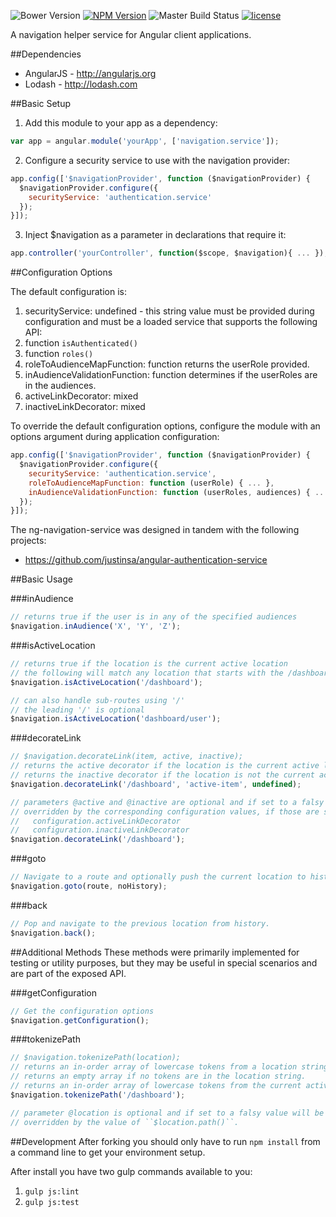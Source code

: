 ![Bower Version](https://img.shields.io/bower/v/ng-navigation-service.svg)
[![NPM Version](https://img.shields.io/npm/v/ng-navigation-service.svg)](https://www.npmjs.com/package/ng-navigation-service)
![Master Build Status](https://codeship.com/projects/016878e0-603a-0133-c6e2-5a99c145e314/status?branch=master)
[![license](https://img.shields.io/badge/license-MIT-brightgreen.svg?style=flat)](https://github.com/justinsa/angular-navigation-service/blob/master/LICENSE)

A navigation helper service for Angular client applications.

##Dependencies

* AngularJS - http://angularjs.org
* Lodash - http://lodash.com

##Basic Setup

1. Add this module to your app as a dependency:
```JAVASCRIPT
var app = angular.module('yourApp', ['navigation.service']);
```
2. Configure a security service to use with the navigation provider:
```JAVASCRIPT
app.config(['$navigationProvider', function ($navigationProvider) {
  $navigationProvider.configure({
    securityService: 'authentication.service'
  });
}]);
```
3. Inject $navigation as a parameter in declarations that require it:
```JAVASCRIPT
app.controller('yourController', function($scope, $navigation){ ... });
```

##Configuration Options

The default configuration is:

1. securityService: undefined - this string value must be provided during configuration and must be a loaded service that supports the following API:
  1. function ```isAuthenticated()```
  2. function ```roles()```
2. roleToAudienceMapFunction: function returns the userRole provided.
3. inAudienceValidationFunction: function determines if the userRoles are in the audiences.
4. activeLinkDecorator: mixed
5. inactiveLinkDecorator: mixed

To override the default configuration options, configure the module with an options argument during application configuration:
```JAVASCRIPT
app.config(['$navigationProvider', function ($navigationProvider) {
  $navigationProvider.configure({
    securityService: 'authentication.service',
    roleToAudienceMapFunction: function (userRole) { ... },
    inAudienceValidationFunction: function (userRoles, audiences) { ... }
  });
}]);
```

The ng-navigation-service was designed in tandem with the following projects:

* https://github.com/justinsa/angular-authentication-service

##Basic Usage

###inAudience
```JAVASCRIPT
// returns true if the user is in any of the specified audiences
$navigation.inAudience('X', 'Y', 'Z');
```

###isActiveLocation
```JAVASCRIPT
// returns true if the location is the current active location
// the following will match any location that starts with the /dashboard route
$navigation.isActiveLocation('/dashboard');

// can also handle sub-routes using '/'
// the leading '/' is optional
$navigation.isActiveLocation('dashboard/user');
```

###decorateLink
```JAVASCRIPT
// $navigation.decorateLink(item, active, inactive);
// returns the active decorator if the location is the current active location (see isActiveLocation).
// returns the inactive decorator if the location is not the current active location.
$navigation.decorateLink('/dashboard', 'active-item', undefined);

// parameters @active and @inactive are optional and if set to a falsy value will be
// overridden by the corresponding configuration values, if those are set:
//   configuration.activeLinkDecorator
//   configuration.inactiveLinkDecorator
$navigation.decorateLink('/dashboard');
```

###goto
```JAVASCRIPT
// Navigate to a route and optionally push the current location to history.
$navigation.goto(route, noHistory);
```

###back
```JAVASCRIPT
// Pop and navigate to the previous location from history.
$navigation.back();
```

##Additional Methods
These methods were primarily implemented for testing or utility purposes, but they may be useful in special scenarios and are part of the exposed API.

###getConfiguration
```JAVASCRIPT
// Get the configuration options
$navigation.getConfiguration();
```

###tokenizePath
```JAVASCRIPT
// $navigation.tokenizePath(location);
// returns an in-order array of lowercase tokens from a location string.
// returns an empty array if no tokens are in the location string.
// returns an in-order array of lowercase tokens from the current active location, if no location parameter is provided.
$navigation.tokenizePath('/dashboard');

// parameter @location is optional and if set to a falsy value will be
// overridden by the value of ``$location.path()``.
```

##Development
After forking you should only have to run ```npm install``` from a command line to get your environment setup.

After install you have two gulp commands available to you:

1. ```gulp js:lint```
2. ```gulp js:test```
